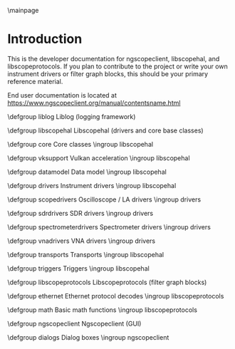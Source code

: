 \mainpage

# Introduction

This is the developer documentation for ngscopeclient, libscopehal, and libscopeprotocols. If you plan to contribute to
the project or write your own instrument drivers or filter graph blocks, this should be your primary reference
material.

End user documentation is located at https://www.ngscopeclient.org/manual/contentsname.html

\defgroup liblog Liblog (logging framework)

\defgroup libscopehal Libscopehal (drivers and core base classes)

\defgroup core Core classes
\ingroup libscopehal

\defgroup vksupport Vulkan acceleration
\ingroup libscopehal

\defgroup datamodel Data model
\ingroup libscopehal

\defgroup drivers Instrument drivers
\ingroup libscopehal

\defgroup scopedrivers Oscilloscope / LA drivers
\ingroup drivers

\defgroup sdrdrivers SDR drivers
\ingroup drivers

\defgroup spectrometerdrivers Spectrometer drivers
\ingroup drivers

\defgroup vnadrivers VNA drivers
\ingroup drivers

\defgroup transports Transports
\ingroup libscopehal

\defgroup triggers Triggers
\ingroup libscopehal

\defgroup libscopeprotocols Libscopeprotocols (filter graph blocks)

\defgroup ethernet Ethernet protocol decodes
\ingroup libscopeprotocols

\defgroup math Basic math functions
\ingroup libscopeprotocols

\defgroup ngscopeclient Ngscopeclient (GUI)

\defgroup dialogs Dialog boxes
\ingroup ngscopeclient
